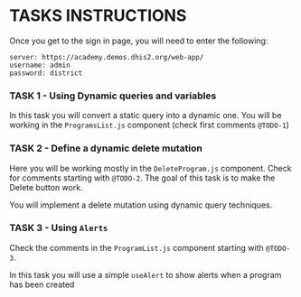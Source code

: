 # TASKS INSTRUCTIONS

Once you get to the sign in page, you will need to enter the following:

```
server: https://academy.demos.dhis2.org/web-app/
username: admin
password: district
```

### TASK 1 - Using Dynamic queries and variables 

In this task you will convert a static query into a dynamic one. You will be working in the `ProgramsList.js` component (check first comments `@TODO-1`)

### TASK 2 - Define a dynamic delete mutation  

Here you will be working mostly in the `DeleteProgram.js` component. Check for comments starting with `@TODO-2`. The goal of this task is to make the Delete button work. 

You will implement a delete mutation using dynamic query techniques. 

### TASK 3 - Using `Alerts` 

Check the comments in the `ProgramList.js` component starting with `@TODO-3`. 

In this task you will use a simple `useAlert` to show alerts when a program has been created 



